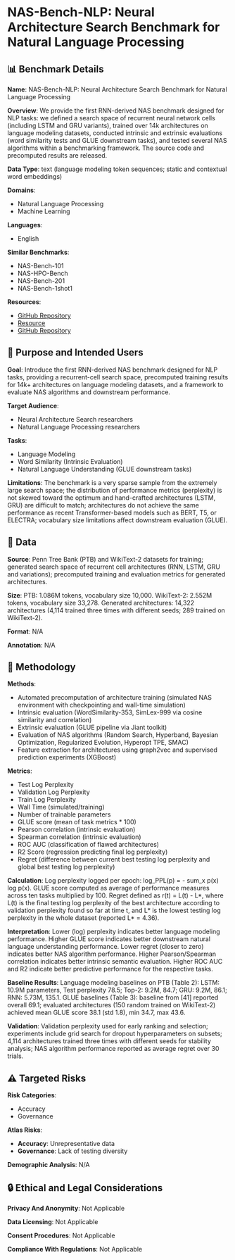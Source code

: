 # NAS-Bench-NLP: Neural Architecture Search Benchmark for Natural Language Processing

## 📊 Benchmark Details

**Name**: NAS-Bench-NLP: Neural Architecture Search Benchmark for Natural Language Processing

**Overview**: We provide the first RNN-derived NAS benchmark designed for NLP tasks: we defined a search space of recurrent neural network cells (including LSTM and GRU variants), trained over 14k architectures on language modeling datasets, conducted intrinsic and extrinsic evaluations (word similarity tests and GLUE downstream tasks), and tested several NAS algorithms within a benchmarking framework. The source code and precomputed results are released.

**Data Type**: text (language modeling token sequences; static and contextual word embeddings)

**Domains**:
- Natural Language Processing
- Machine Learning

**Languages**:
- English

**Similar Benchmarks**:
- NAS-Bench-101
- NAS-HPO-Bench
- NAS-Bench-201
- NAS-Bench-1shot1

**Resources**:
- [GitHub Repository](https://github.com/fmsnew/nas-bench-nlp-release)
- [Resource](https://arxiv.org/abs/2006.07116)
- [GitHub Repository](https://github.com/salesforce/awd-lstm-lm)

## 🎯 Purpose and Intended Users

**Goal**: Introduce the first RNN-derived NAS benchmark designed for NLP tasks, providing a recurrent-cell search space, precomputed training results for 14k+ architectures on language modeling datasets, and a framework to evaluate NAS algorithms and downstream performance.

**Target Audience**:
- Neural Architecture Search researchers
- Natural Language Processing researchers

**Tasks**:
- Language Modeling
- Word Similarity (Intrinsic Evaluation)
- Natural Language Understanding (GLUE downstream tasks)

**Limitations**: The benchmark is a very sparse sample from the extremely large search space; the distribution of performance metrics (perplexity) is not skewed toward the optimum and hand-crafted architectures (LSTM, GRU) are difficult to match; architectures do not achieve the same performance as recent Transformer-based models such as BERT, T5, or ELECTRA; vocabulary size limitations affect downstream evaluation (GLUE).

## 💾 Data

**Source**: Penn Tree Bank (PTB) and WikiText-2 datasets for training; generated search space of recurrent cell architectures (RNN, LSTM, GRU and variations); precomputed training and evaluation metrics for generated architectures.

**Size**: PTB: 1.086M tokens, vocabulary size 10,000. WikiText-2: 2.552M tokens, vocabulary size 33,278. Generated architectures: 14,322 architectures (4,114 trained three times with different seeds; 289 trained on WikiText-2).

**Format**: N/A

**Annotation**: N/A

## 🔬 Methodology

**Methods**:
- Automated precomputation of architecture training (simulated NAS environment with checkpointing and wall-time simulation)
- Intrinsic evaluation (WordSimilarity-353, SimLex-999 via cosine similarity and correlation)
- Extrinsic evaluation (GLUE pipeline via Jiant toolkit)
- Evaluation of NAS algorithms (Random Search, Hyperband, Bayesian Optimization, Regularized Evolution, Hyperopt TPE, SMAC)
- Feature extraction for architectures using graph2vec and supervised prediction experiments (XGBoost)

**Metrics**:
- Test Log Perplexity
- Validation Log Perplexity
- Train Log Perplexity
- Wall Time (simulated/training)
- Number of trainable parameters
- GLUE score (mean of task metrics * 100)
- Pearson correlation (intrinsic evaluation)
- Spearman correlation (intrinsic evaluation)
- ROC AUC (classification of flawed architectures)
- R2 Score (regression predicting final log perplexity)
- Regret (difference between current best testing log perplexity and global best testing log perplexity)

**Calculation**: Log perplexity logged per epoch: log_PPL(p) = - sum_x p(x) log p(x). GLUE score computed as average of performance measures across ten tasks multiplied by 100. Regret defined as r(t) = L(t) - L*, where L(t) is the final testing log perplexity of the best architecture according to validation perplexity found so far at time t, and L* is the lowest testing log perplexity in the whole dataset (reported L* = 4.36).

**Interpretation**: Lower (log) perplexity indicates better language modeling performance. Higher GLUE score indicates better downstream natural language understanding performance. Lower regret (closer to zero) indicates better NAS algorithm performance. Higher Pearson/Spearman correlation indicates better intrinsic semantic evaluation. Higher ROC AUC and R2 indicate better predictive performance for the respective tasks.

**Baseline Results**: Language modeling baselines on PTB (Table 2): LSTM: 10.9M parameters, Test perplexity 78.5; Top-2: 9.2M, 84.7; GRU: 9.2M, 86.1; RNN: 5.73M, 135.1. GLUE baselines (Table 3): baseline from [41] reported overall 69.1; evaluated architectures (150 random trained on WikiText-2) achieved mean GLUE score 38.1 (std 1.8), min 34.7, max 43.6.

**Validation**: Validation perplexity used for early ranking and selection; experiments include grid search for dropout hyperparameters on subsets; 4,114 architectures trained three times with different seeds for stability analysis; NAS algorithm performance reported as average regret over 30 trials.

## ⚠️ Targeted Risks

**Risk Categories**:
- Accuracy
- Governance

**Atlas Risks**:
- **Accuracy**: Unrepresentative data
- **Governance**: Lack of testing diversity

**Demographic Analysis**: N/A

## 🔒 Ethical and Legal Considerations

**Privacy And Anonymity**: Not Applicable

**Data Licensing**: Not Applicable

**Consent Procedures**: Not Applicable

**Compliance With Regulations**: Not Applicable
